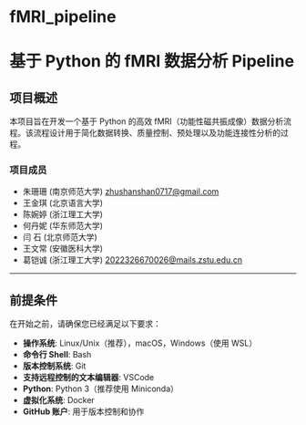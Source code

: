 # fMRI_pipeline
# 基于 Python 的 fMRI 数据分析 Pipeline
## 项目概述
本项目旨在开发一个基于 Python 的高效 fMRI（功能性磁共振成像）数据分析流程。该流程设计用于简化数据转换、质量控制、预处理以及功能连接性分析的过程。

### 项目成员
- 朱珊珊 (南京师范大学)  zhushanshan0717@gmail.com
- 王金琪 (北京语言大学)
- 陈婉婷 (浙江理工大学)
- 何丹妮 (华东师范大学)
- 闫  石 (北京师范大学)
- 王文常 (安徽医科大学)
- 葛铠诚 (浙江理工大学)  2022326670026@mails.zstu.edu.cn
---

## 前提条件

在开始之前，请确保您已经满足以下要求：
- **操作系统**: Linux/Unix（推荐），macOS，Windows（使用 WSL）
- **命令行 Shell**: Bash
- **版本控制系统**: Git
- **支持远程控制的文本编辑器**: VSCode
- **Python**: Python 3（推荐使用 Miniconda）
- **虚拟化系统**: Docker
- **GitHub 账户**: 用于版本控制和协作
